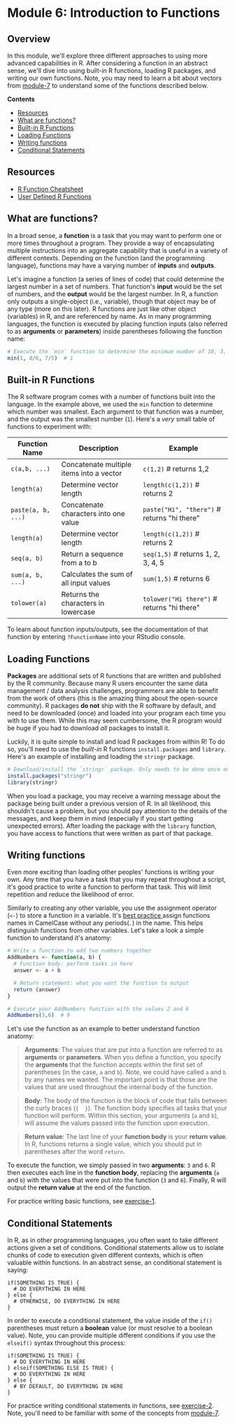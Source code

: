 # Module 6: Introduction to Functions

## Overview
In this module, we'll explore three different approaches to using more advanced capabilities in R. After considering a function in an abstract sense, we'll dive into using built-in R functions, loading R packages, and writing our own functions. Note, you may need to learn a bit about vectors from [module-7](https://github.com/INFO-201/m7-vectors) to understand some of the functions described below.

<!-- START doctoc generated TOC please keep comment here to allow auto update -->
<!-- DON'T EDIT THIS SECTION, INSTEAD RE-RUN doctoc TO UPDATE -->

**Contents**

- [Resources](#resources)
- [What are functions?](#what-are-functions)
- [Built-in R Functions](#built-in-r-functions)
- [Loading Functions](#loading-functions)
- [Writing functions](#writing-functions)
- [Conditional Statements](#conditional-statements)

<!-- END doctoc generated TOC please keep comment here to allow auto update -->

## Resources
- [R Function Cheatsheet](https://cran.r-project.org/doc/contrib/Short-refcard.pdf)
- [User Defined R Functions](http://www.statmethods.net/management/userfunctions.html)

## What are functions?
In a broad sense, a **function** is a task that you may want to perform one or more times throughout a program. They provide a way of encapsulating multiple instructions into an aggregate capability that is useful in a variety of different contexts. Depending on the function (and the programming language), functions may have a varying number of **inputs** and **outputs**.

Let's imagine a function (a series of lines of code) that could determine the largest number in a set of numbers. That function's **input** would be the set of numbers, and the **output** would be the largest number. In R, a function only outputs a single-object (i.e., variable), though that object may be of any type (more on this later). R functions are just like other object (variables) in R, and are referenced by name. As in many programming languages, the function is executed by placing function inputs (also referred to as **arguments** or **parameters**) inside parentheses following the function name:

```r
# Execute the `min` function to determine the minimum number of 10, 3, and 7/5
min(1, 8/6, 7/5)  # 1
```

## Built-in R Functions
The R software program comes with a number of functions built into the language. In the example above, we used the `min` function to determine which number was smallest. Each argument to that function was a number, and the output was the smallest number (`1`). Here's a _very_ small table of functions to experiment with:

| Function Name  | Description | Example |
| ------------- | ------------- |  ------------- |
| `c(a,b, ...)`       | Concatenate multiple items into a vector | `c(1,2)` # returns 1,2 |
| `length(a)`  | Determine vector length | `length(c(1,2))` # returns 2 |
| `paste(a, b, ...)`  | Concatenate characters into one value | `paste("Hi", "there")` # returns "hi there" |
| `length(a)`  | Determine vector length | `length(c(1,2))` # returns 2 |
| `seq(a, b)`  | Return a sequence from a to b  | `seq(1,5)` # returns 1, 2, 3, 4, 5 |
| `sum(a, b, ...)`  | Calculates the sum of all input values  | `sum(1,5)` # returns 6|
| `tolower(a)`  | Returns the characters in lowercase  | `tolower("Hi there")` # returns "hi there"|

To learn about function inputs/outputs, see the documentation of that function by entering `?FunctionName` into your RStudio console.

## Loading Functions
**Packages** are additional sets of R functions that are written and published by the R community. Because many R users encounter the same data management / data analysis challenges, programmers are able to benefit from the work of others (this is the amazing thing about the open-source community). R packages **do not** ship with the R software by default, and need to be downloaded (once) and loaded into your program each time you with to use them. While this may seem cumbersome, the R program would be huge if you had to download _all_ packages to install it.

Luckily, it is quite simple to install and load R packages from within R! To do so, you'll need to use the _built-in_ R functions `install.packages` and `library`. Here's an example of installing and loading the `stringr` package.

```r
# Download/install the `stringr` package. Only needs to be done once on your machine
install.packages("stringr")
library(stringr)
```

When you load a package, you may receive a warning message about the package being built under a previous version of R. In all likelihood, this shouldn't cause a problem, but you should pay attention to the details of the messages, and keep them in mind (especially if you start getting unexpected errors). After loading the package with the `library` function, you have access to functions that were written as part of that package.

## Writing functions
Even more exciting than loading other peoples' functions is writing your own. Any time that you have a task that you may repeat throughout a script, it's good practice to write a function to perform that task. This will limit repetition and reduce the likelihood of error.

Similarly to creating any other variable, you use the assignment operator (`<-`) to store a function in a variable. It's [best practice ](https://google.github.io/styleguide/Rguide.xml#functiondefinition) assign functions names in CamelCase without any periods(`.`) in the name. This helps distinguish functions from other variables. Let's take a look a simple function to understand it's anatomy:

```r
# Write a function to add two numbers together
AddNumbers <- function(a, b) {
  # Function body: perform tasks in here
  answer <- a + b

  # Return statement: what you want the function to output
  return (answer)
}

# Execute your AddNumbers function with the values 2 and 6
AddNumbers(3,6)  # 9
```
Let's use the function as an example to better understand function anatomy:

>**Arguments**: The values that are put into a function are referred to as **arguments** or **parameters**. When you define a function, you specify the **arguments** that the function accepts within the first set of parentheses (in the case, `a` and `b`). Note, we could have called `a` and `b` by any names we wanted. The important point is that those are the values that are used throughout the internal body of the function.

>**Body**: The body of the function is the block of code that falls between the curly braces (`{  }`). The function body specifies all tasks that your function will perform. Within this section, your arguments (`a` and `b`), will assume the values passed into the function upon execution.

> **Return value**: The last line of your **function body** is your **return value**. In R, functions returns a single value, which you should put in parentheses after the word `return`.

To execute the function, we simply passed in two **arguments**: `3` and `6`. R then executes each line in the **function body**, replacing the **arguments** (`a` and `b`) with the values that were put into the function (`3` and `6`). Finally, R will output the **return value** at the end of the function.

For practice writing basic functions, see [exercise-1](exercise-1).

## Conditional Statements
In R, as in other programming languages, you often want to take different actions given a set of conditions. Conditional statements allow us to isolate chunks of code to execution given different contexts, which is often valuable within functions. In an abstract sense, an conditional statement is saying:

```
if(SOMETHING IS TRUE) {
  # DO EVERYTHING IN HERE
} else {
  # OTHERWISE, DO EVERYTHING IN HERE
}
```
In order to execute a conditional statement, the value inside of the `if()` parentheses must return a **boolean** value (or must resolve to a boolean value). Note, you can provide multiple different conditions if you use the `elseif()` syntax throughout this process:

```
if(SOMETHING IS TRUE) {
  # DO EVERYTHING IN HERE
} elseif(SOMETHING ELSE IS TRUE) {
  # DO EVERYTHING IN HERE
} else {
  # BY DEFAULT, DO EVERYTHING IN HERE
}
```
For practice writing conditional statements in functions, see [exercise-2](exercise-2). Note, you'll need to be familiar with some of the concepts from [module-7](https://github.com/INFO-201/m7-vectors).
